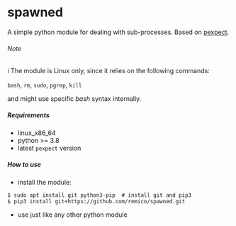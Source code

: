 # spawned
A simple python module for dealing with sub-processes. Based on [pexpect](https://github.com/pexpect/pexpect).

###### Note 
:information_source: The module is Linux only, since it relies on the following commands:

`bash`, `rm`, `sudo`, `pgrep`, `kill`

and might use specific *bash* syntax internally. 

##### Requirements
- linux_x86_64
- python >= 3.8
- latest `pexpect` version

##### How to use
- install the module:
```
$ sudo apt install git python3-pip  # install git and pip3
$ pip3 install git+https://github.com/remico/spawned.git
```
- use just like any other python module
